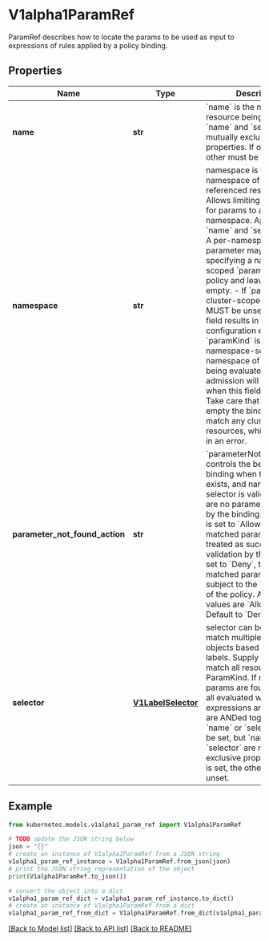 # V1alpha1ParamRef

ParamRef describes how to locate the params to be used as input to expressions of rules applied by a policy binding.

## Properties

Name | Type | Description | Notes
------------ | ------------- | ------------- | -------------
**name** | **str** | &#x60;name&#x60; is the name of the resource being referenced.  &#x60;name&#x60; and &#x60;selector&#x60; are mutually exclusive properties. If one is set, the other must be unset. | [optional] 
**namespace** | **str** | namespace is the namespace of the referenced resource. Allows limiting the search for params to a specific namespace. Applies to both &#x60;name&#x60; and &#x60;selector&#x60; fields.  A per-namespace parameter may be used by specifying a namespace-scoped &#x60;paramKind&#x60; in the policy and leaving this field empty.  - If &#x60;paramKind&#x60; is cluster-scoped, this field MUST be unset. Setting this field results in a configuration error.  - If &#x60;paramKind&#x60; is namespace-scoped, the namespace of the object being evaluated for admission will be used when this field is left unset. Take care that if this is left empty the binding must not match any cluster-scoped resources, which will result in an error. | [optional] 
**parameter_not_found_action** | **str** | &#x60;parameterNotFoundAction&#x60; controls the behavior of the binding when the resource exists, and name or selector is valid, but there are no parameters matched by the binding. If the value is set to &#x60;Allow&#x60;, then no matched parameters will be treated as successful validation by the binding. If set to &#x60;Deny&#x60;, then no matched parameters will be subject to the &#x60;failurePolicy&#x60; of the policy.  Allowed values are &#x60;Allow&#x60; or &#x60;Deny&#x60; Default to &#x60;Deny&#x60; | [optional] 
**selector** | [**V1LabelSelector**](V1LabelSelector.md) | selector can be used to match multiple param objects based on their labels. Supply selector: {} to match all resources of the ParamKind.  If multiple params are found, they are all evaluated with the policy expressions and the results are ANDed together.  One of &#x60;name&#x60; or &#x60;selector&#x60; must be set, but &#x60;name&#x60; and &#x60;selector&#x60; are mutually exclusive properties. If one is set, the other must be unset. | [optional] 

## Example

```python
from kubernetes.models.v1alpha1_param_ref import V1alpha1ParamRef

# TODO update the JSON string below
json = "{}"
# create an instance of V1alpha1ParamRef from a JSON string
v1alpha1_param_ref_instance = V1alpha1ParamRef.from_json(json)
# print the JSON string representation of the object
print(V1alpha1ParamRef.to_json())

# convert the object into a dict
v1alpha1_param_ref_dict = v1alpha1_param_ref_instance.to_dict()
# create an instance of V1alpha1ParamRef from a dict
v1alpha1_param_ref_from_dict = V1alpha1ParamRef.from_dict(v1alpha1_param_ref_dict)
```
[[Back to Model list]](../README.md#documentation-for-models) [[Back to API list]](../README.md#documentation-for-api-endpoints) [[Back to README]](../README.md)


